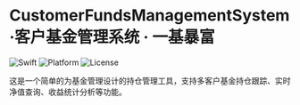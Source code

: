 # CustomerFundsManagementSystem·客户基金管理系统 · 一基暴富 

![Swift](https://img.shields.io/badge/Swift-5.0+-orange)
![Platform](https://img.shields.io/badge/Platform-iOS-blue)
![License](https://img.shields.io/badge/License-GPL%20v3-green)

这是一个简单的为基金管理设计的持仓管理工具，支持多客户基金持仓跟踪、实时净值查询、收益统计分析等功能。
